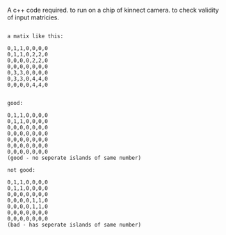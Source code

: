 A c++ code required. to run on a chip of kinnect camera. to check validity of input matricies.

```text

a matix like this:

0,1,1,0,0,0,0
0,1,1,0,2,2,0
0,0,0,0,2,2,0
0,0,0,0,0,0,0
0,3,3,0,0,0,0
0,3,3,0,4,4,0
0,0,0,0,4,4,0


good:

0,1,1,0,0,0,0
0,1,1,0,0,0,0
0,0,0,0,0,0,0
0,0,0,0,0,0,0
0,0,0,0,0,0,0
0,0,0,0,0,0,0
0,0,0,0,0,0,0
(good - no seperate islands of same number)

not good:

0,1,1,0,0,0,0
0,1,1,0,0,0,0
0,0,0,0,0,0,0
0,0,0,0,1,1,0
0,0,0,0,1,1,0
0,0,0,0,0,0,0
0,0,0,0,0,0,0
(bad - has seperate islands of same number)

```

